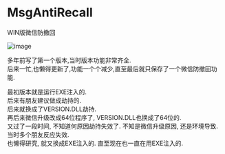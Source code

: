 # MsgAntiRecall
WIN版微信防撤回

![image](https://github.com/user-attachments/assets/830cc214-3bc4-4df7-be7d-8109bf10a83b)

多年前写了第一个版本,当时版本功能非常齐全.  
后来一忙,也懒得更新了,功能一个个减少,直至最后就只保存了一个微信防撤回功能.  

最初版本就是运行EXE注入的.   
后来有朋友建议做成劫持的.   
后来就换成了VERSION.DLL劫持.  
再后来微信升级改成64位程序了, VERSION.DLL也换成了64位的.  
又过了一段时间, 不知道何原因劫持失效了. 不知是微信升级原因, 还是环境导致. 当时多个朋友反应失效.  
也懒得研究, 就又换成EXE注入的. 直至现在也一直在用EXE注入的.   
